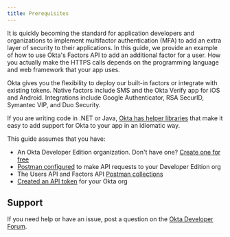 ```yaml
---
title: Prerequisites
---
```


It is quickly becoming the standard for application developers and organizations to implement multifactor authentication (MFA) to add an extra layer of security to their applications. In this guide, we provide an example of how to use Okta's Factors API to add an additional factor for a user. How you actually make the HTTPS calls depends on the programming language and web framework that your app uses.

Okta gives you the flexibility to deploy our built-in factors or integrate with existing tokens. Native factors include
SMS and the Okta Verify app for iOS and Android. Integrations include Google Authenticator, RSA SecurID, Symantec VIP, and Duo Security.

If you are writing code in .NET or Java, [Okta has helper libraries](/docs/) that make it easy to add support for Okta to your app
in an idiomatic way.

This guide assumes that you have:

* An Okta Developer Edition organization. Don't have one? [Create one for free](https://developer.okta.com/signup)
* [Postman configured](/code/rest/) to make API requests to your Developer Edition org
* The Users API and Factors API [Postman collections](/docs/reference/postman-collections/)
* [Created an API token](/docs/guides/create-an-api-token/) for your Okta org

## Support

If you need help or have an issue, post a question on the [Okta Developer Forum](https://devforum.okta.com).

<NextSectionLink/>
